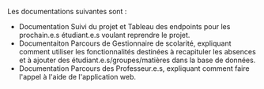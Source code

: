 Les documentations suivantes sont : 
- Documentation Suivi du projet et Tableau des endpoints pour les prochain.e.s étudiant.e.s voulant reprendre le projet.
- Documentaiton Parcours de Gestionnaire de scolarité, expliquant comment utiliser les fonctionnalités destinées à recapituler les absences et à ajouter des étudiant.e.s/groupes/matières dans la base de données. 
- Documentation Parcours des Professeur.e.s, expliquant comment faire l'appel à l'aide de l'application web. 

